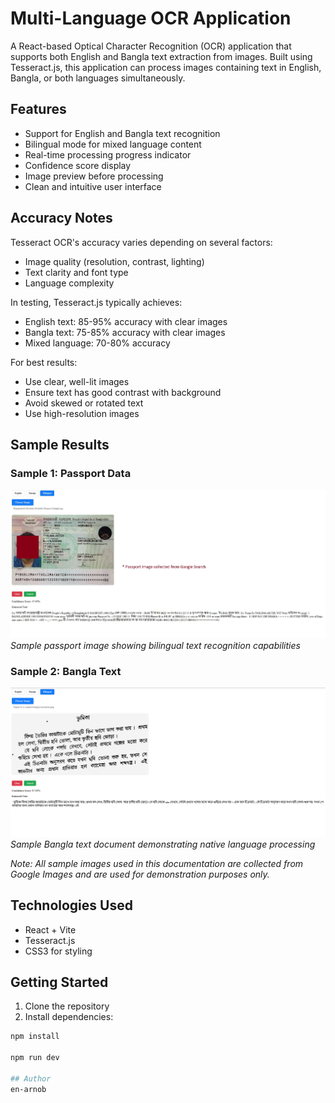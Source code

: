 # Multi-Language OCR Application

A React-based Optical Character Recognition (OCR) application that supports both English and Bangla text extraction from images. Built using Tesseract.js, this application can process images containing text in English, Bangla, or both languages simultaneously.

## Features

- Support for English and Bangla text recognition
- Bilingual mode for mixed language content
- Real-time processing progress indicator
- Confidence score display
- Image preview before processing
- Clean and intuitive user interface

## Accuracy Notes

Tesseract OCR's accuracy varies depending on several factors:

- Image quality (resolution, contrast, lighting)
- Text clarity and font type
- Language complexity

In testing, Tesseract.js typically achieves:
- English text: 85-95% accuracy with clear images
- Bangla text: 75-85% accuracy with clear images
- Mixed language: 70-80% accuracy

For best results:
- Use clear, well-lit images
- Ensure text has good contrast with background
- Avoid skewed or rotated text
- Use high-resolution images

## Sample Results

### Sample 1: Passport Data
![Passport Sample](samples/passport.jpg)
*Sample passport image showing bilingual text recognition capabilities*

### Sample 2: Bangla Text
![Bangla Text Sample](samples/text.png)
*Sample Bangla text document demonstrating native language processing*

*Note: All sample images used in this documentation are collected from Google Images and are used for demonstration purposes only.*

## Technologies Used

- React + Vite
- Tesseract.js
- CSS3 for styling

## Getting Started

1. Clone the repository
2. Install dependencies:
```bash
npm install

npm run dev

## Author
en-arnob